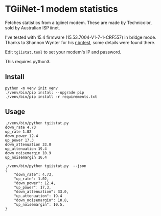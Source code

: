 # TGiiNet-1 modem statistics

Fetches statistics from a tgiinet modem. These are made by Technicolor, 
sold by Australian ISP iinet.

I've tested with 15.4 firmware (15.53.7004-V1-7-1-CRF557) in bridge mode.
Thanks to Shannon Wynter for his [nbntest](https://github.com/freman/nbntest/), some
details were found there.

Edit `tgiistat.toml` to set your modem's IP and password.

This requires python3.

## Install
```
python -m venv init venv
./venv/bin/pip install --upgrade pip
./venv/bin/pip install -r requirements.txt
```

## Usage

```
./venv/bin/python tgiistat.py
down_rate 4.73
up_rate 1.02
down_power 12.4
up_power 17.3
down_attenuation 33.0
up_attenuation 19.4
down_noisemargin 10.9
up_noisemargin 10.4
```

```
./venv/bin/python tgiistat.py  --json
{
    "down_rate": 4.73,
    "up_rate": 1.02,
    "down_power": 12.4,
    "up_power": 17.3,
    "down_attenuation": 33.0,
    "up_attenuation": 19.4
    "down_noisemargin": 10.8,
    "up_noisemargin": 10.5,
}
```
